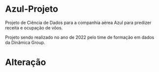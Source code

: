 # Azul-Projeto
 Projeto de Ciência de Dados para a companhia aérea Azul para predizer receita e ocupação de vôos.

Projeto sendo realizado no ano de 2022 pelo time de formação em dados da Dinâmica Group.

# Alteração